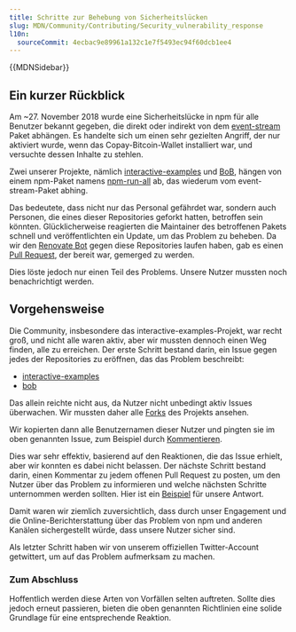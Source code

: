```yaml
---
title: Schritte zur Behebung von Sicherheitslücken
slug: MDN/Community/Contributing/Security_vulnerability_response
l10n:
  sourceCommit: 4ecbac9e89961a132c1e7f5493ec94f60dcb1ee4
---
```


{{MDNSidebar}}

## Ein kurzer Rückblick

Am ~27. November 2018 wurde eine Sicherheitslücke in npm für alle Benutzer bekannt gegeben, die direkt oder indirekt von dem [event-stream](https://snyk.io/blog/malicious-code-found-in-npm-package-event-stream/) Paket abhängen. Es handelte sich um einen sehr gezielten Angriff, der nur aktiviert wurde, wenn das Copay-Bitcoin-Wallet installiert war, und versuchte dessen Inhalte zu stehlen.

Zwei unserer Projekte, nämlich [interactive-examples](https://github.com/mdn/interactive-examples/) und [BoB](https://github.com/mdn/bob/), hängen von einem npm-Paket namens [npm-run-all](https://www.npmjs.com/package/npm-run-all) ab, das wiederum vom event-stream-Paket abhing.

Das bedeutete, dass nicht nur das Personal gefährdet war, sondern auch Personen, die eines dieser Repositories geforkt hatten, betroffen sein könnten. Glücklicherweise reagierten die Maintainer des betroffenen Pakets schnell und veröffentlichten ein Update, um das Problem zu beheben. Da wir den [Renovate Bot](https://github.com/marketplace/renovate) gegen diese Repositories laufen haben, gab es einen [Pull Request](https://github.com/mdn/interactive-examples/pull/1239/), der bereit war, gemerged zu werden.

Dies löste jedoch nur einen Teil des Problems. Unsere Nutzer mussten noch benachrichtigt werden.

## Vorgehensweise

Die Community, insbesondere das interactive-examples-Projekt, war recht groß, und nicht alle waren aktiv, aber wir mussten dennoch einen Weg finden, alle zu erreichen. Der erste Schritt bestand darin, ein Issue gegen jedes der Repositories zu eröffnen, das das Problem beschreibt:

- [interactive-examples](https://github.com/mdn/interactive-examples/issues/1242)
- [bob](https://github.com/mdn/bob/issues/184)

Das allein reichte nicht aus, da Nutzer nicht unbedingt aktiv Issues überwachen. Wir mussten daher alle [Forks](https://github.com/mdn/interactive-examples/network/members) des Projekts ansehen.

Wir kopierten dann alle Benutzernamen dieser Nutzer und pingten sie im oben genannten Issue, zum Beispiel durch [Kommentieren](https://github.com/mdn/interactive-examples/issues/1242#issuecomment-442110598).

Dies war sehr effektiv, basierend auf den Reaktionen, die das Issue erhielt, aber wir konnten es dabei nicht belassen. Der nächste Schritt bestand darin, einen Kommentar zu jedem offenen Pull Request zu posten, um den Nutzer über das Problem zu informieren und welche nächsten Schritte unternommen werden sollten. Hier ist ein [Beispiel](https://github.com/mdn/interactive-examples/pull/1144) für unsere Antwort.

Damit waren wir ziemlich zuversichtlich, dass durch unser Engagement und die Online-Berichterstattung über das Problem von npm und anderen Kanälen sichergestellt würde, dass unsere Nutzer sicher sind.

Als letzter Schritt haben wir von unserem offiziellen Twitter-Account getwittert, um auf das Problem aufmerksam zu machen.

### Zum Abschluss

Hoffentlich werden diese Arten von Vorfällen selten auftreten. Sollte dies jedoch erneut passieren, bieten die oben genannten Richtlinien eine solide Grundlage für eine entsprechende Reaktion.
